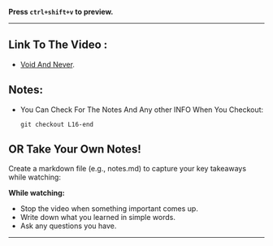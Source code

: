**Press `ctrl+shift+v` to preview.**

---

## Link To The Video :

- [Void And Never](https://www.youtube.com/watch?v=tPQCnP2IYn8&list=PLDoPjvoNmBAy532K9M_fjiAmrJ0gkCyLJ&index=16).

## Notes:

- You Can Check For The Notes And Any other INFO When You Checkout:

  ```git
  git checkout L16-end
  ```

## OR Take Your Own Notes!

Create a markdown file (e.g., notes.md) to capture your key takeaways while watching:

**While watching:**

- Stop the video when something important comes up.
- Write down what you learned in simple words.
- Ask any questions you have.

---